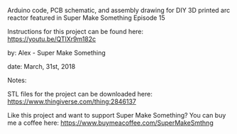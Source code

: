 Arduino code, PCB schematic, and assembly drawing for DIY 3D printed arc reactor featured in Super Make Something Episode 15

Instructions for this project can be found here: https://youtu.be/QTlXr9m182c

by: Alex - Super Make Something

date: March, 31st, 2018

Notes:

STL files for the project can be downloaded here: https://www.thingiverse.com/thing:2846137

Like this project and want to support Super Make Something?  You can buy me a coffee here: https://www.buymeacoffee.com/SuperMakeSmthng
